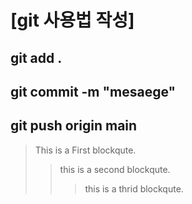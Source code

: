 
[git 사용법 작성]
=================

## git add .
## git commit -m "mesaege"
## git push origin main

> This is a First blockqute.
>   > this is a second blockqute.
>   >   > this is a thrid blockqute.
